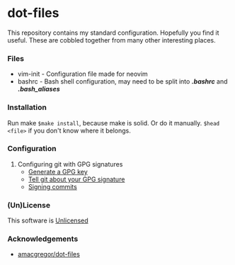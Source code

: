 # dot-files
This repository contains my standard configuration.  Hopefully you find it useful.  These are cobbled together from many other interesting places.

### Files

+ vim-init - Configuration file made for neovim
+ bashrc - Bash shell configuration, may need to be split into ***.bashrc*** and ***.bash_aliases***

### Installation
Run make `$make install`, because make is solid.  Or do it manually.  `$head <file>` if you don't know where it belongs.

### Configuration
1. Configuring git with GPG signatures
   - [Generate a GPG key](https://help.github.com/articles/generating-a-new-gpg-key/)
   - [Tell git about your GPG signature](https://help.github.com/articles/telling-git-about-your-signing-key/)
   - [Signing commits](https://help.github.com/articles/signing-commits/)

### (Un)License
This software is [Unlicensed](https://http://unlicense.org) 

### Acknowledgements
* [amacgregor/dot-files](https://github.com/amacgregor/dot-files/blob/master/vimrc)

